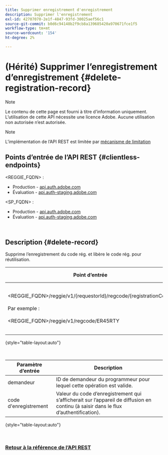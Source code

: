 ```yaml
---
title: Supprimer enregistrement d'enregistrement
description: Supprimer l'enregistrement
exl-id: 42707070-2e1f-4847-93fd-30025aef56c1
source-git-commit: b0d6c94148b2f9cb8a139685420a970671fce1f5
workflow-type: tm+mt
source-wordcount: '154'
ht-degree: 2%

---
```


# (Hérité) Supprimer l’enregistrement d’enregistrement {#delete-registration-record}

>[!NOTE]
>
>Le contenu de cette page est fourni à titre d’information uniquement. L’utilisation de cette API nécessite une licence Adobe. Aucune utilisation non autorisée n’est autorisée.

>[!NOTE]
>
> L’implémentation de l’API REST est limitée par [mécanisme de limitation](/help/authentication/integration-guide-programmers/throttling-mechanism.md)

## Points d’entrée de l’API REST {#clientless-endpoints}

&lt;REGGIE_FQDN> :

* Production - [api.auth.adobe.com](http://api.auth.adobe.com/)
* Évaluation - [api.auth-staging.adobe.com](http://api.auth-staging.adobe.com/)

&lt;SP_FQDN> :

* Production - [api.auth.adobe.com](http://api.auth.adobe.com/)
* Évaluation - [api.auth-staging.adobe.com](http://api.auth-staging.adobe.com/)

</br>


## Description {#delete-record}

Supprime l’enregistrement du code rég. et libère le code rég. pour réutilisation.

| Point d’entrée | Appelé </br>Par | Entrée   </br>Params | HTTP </br>Méthode | Réponse | HTTP </br>Réponse |
| --- | --- | --- | --- | --- | --- |
| &lt;REGGIE_FQDN>/reggie/v1/{requestorId}/regcode/{registrationCode}</br></br>Par exemple :</br></br>&lt;REGGIE_FQDN>/reggie/v1/regcode/ER45RTY | Service de programmation</br></br>ou</br></br>d’application en flux continu | 1. ID du demandeur </br>    (Composant Chemin d’accès)</br>2.  Code d’enregistrement </br>    (Composant Chemin) | DELETE | Aucun | 204 |

{style="table-layout:auto"}

</br>

| Paramètre d’entrée | Description |
| --- | --- |
| demandeur | ID de demandeur du programmeur pour lequel cette opération est valide. |
| code d&#39;enregistrement | Valeur du code d’enregistrement qui s’afficherait sur l’appareil de diffusion en continu (à saisir dans le flux d’authentification). |

{style="table-layout:auto"}

</br>

### [Retour à la référence de l’API REST](/help/authentication/integration-guide-programmers/legacy/rest-api-v1/rest-api-reference.md)
